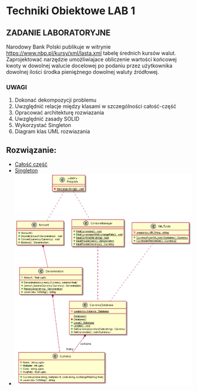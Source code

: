 ﻿# Techniki Obiektowe LAB 1

## ZADANIE LABORATORYJNE
Narodowy Bank Polski publikuje w witrynie https://www.nbp.pl/kursy/xml/lasta.xml tabelę
średnich kursów walut. Zaprojektować narzędzie umożliwiajace obliczenie wartości końcowej kwoty w dowolnej walucie docelowej po podaniu przez użytkownika dowolnej ilości środka pieniężnego dowolnej waluty źródłowej. 

### UWAGI

1. Dokonać dekompozycji problemu
2. Uwzględnić relacje między klasami w szczególności całość-część
3. Opracować architekturę rozwiazania
4. Uwzględnić zasady SOLID
5. Wykorzystać Singleton
6. Diagram klas UML rozwiazania

## Rozwiązanie:
* [Całość część](CurrencyDatabase.cs#L12-L12)
* [Singleton](CurrencyDatabase.cs#L10-L30)
* ![UML Diagram](UMLProject.png)